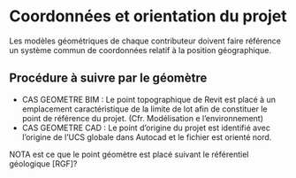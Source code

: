 # Coordonnées et orientation du projet

Les modèles géométriques de chaque contributeur doivent faire référence un système commun de coordonnées relatif à la position géographique. 

## Procédure à suivre par le géomètre

* CAS GEOMETRE BIM :  Le point topographique de Revit est placé à un emplacement caractéristique de la limite de lot afin de constituer le point de référence du projet. \(Cfr. Modélisation e l’environnement\)
* CAS GEOMETRE CAD : Le point d’origine du projet est identifié avec l’origine de l’UCS globale dans Autocad et le fichier est orienté nord. 

NOTA est ce que le point géomètre est placé suivant le référentiel géologique \[RGF\]? 


